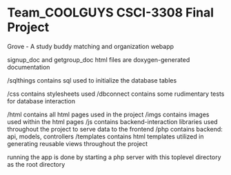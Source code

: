 Team_COOLGUYS
CSCI-3308
Final Project
=============

Grove - A study buddy matching and organization webapp

signup_doc and getgroup_doc html files are doxygen-generated documentation

/sqlthings contains sql used to initialize the database tables

/css contains stylesheets used
/dbconnect contains some rudimentary tests for database interaction

/html contains all html pages used in the project
/imgs contains images used within the html pages
/js contains backend-interaction libraries used throughout the project to serve data to the frontend
/php contains backend: api, models, controllers
/templates contains html templates utilized in generating reusable views throughout the project

running the app is done by starting a php server with this toplevel directory as the root directory
 
